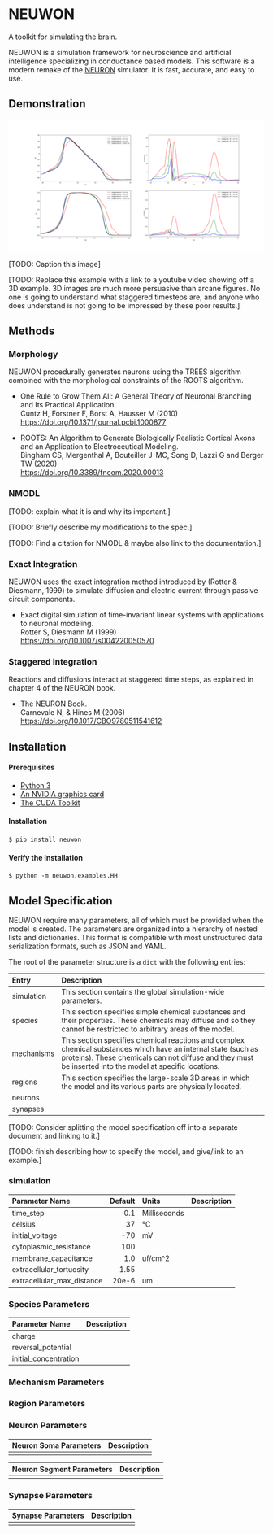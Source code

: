 # NEUWON

A toolkit for simulating the brain.

NEUWON is a simulation framework for neuroscience and artificial intelligence
specializing in conductance based models. This software is a modern remake of
the [NEURON](https://www.neuron.yale.edu/neuron/) simulator. It is fast,
accurate, and easy to use.

## Demonstration

![](neuwon/rxd/examples/HH/Staggered_Time_Steps.png)

[TODO: Caption this image]

[TODO: Replace this example with a link to a youtube video showing off a 3D
example. 3D images are much more persuasive than arcane figures. No one is
going to understand what staggered timesteps are, and anyone who does
understand is not going to be impressed by these poor results.]

## Methods

### Morphology

NEUWON procedurally generates neurons using the TREES algorithm combined with
the morphological constraints of the ROOTS algorithm.

* One Rule to Grow Them All: A General Theory of Neuronal Branching and Its
Practical Application.  
Cuntz H, Forstner F, Borst A, Hausser M (2010)  
https://doi.org/10.1371/journal.pcbi.1000877

* ROOTS: An Algorithm to Generate Biologically Realistic Cortical Axons and an
Application to Electroceutical Modeling.  
Bingham CS, Mergenthal A, Bouteiller J-MC, Song D, Lazzi G and Berger TW (2020)  
https://doi.org/10.3389/fncom.2020.00013

### NMODL

[TODO: explain what it is and why its important.]

[TODO: Briefly describe my modifications to the spec.]

[TODO: Find a citation for NMODL & maybe also link to the documentation.]

### Exact Integration

NEUWON uses the exact integration method introduced by (Rotter & Diesmann, 1999)
to simulate diffusion and electric current through passive circuit components.

* Exact digital simulation of time-invariant linear systems with applications to
neuronal modeling.  
Rotter S, Diesmann M (1999)  
https://doi.org/10.1007/s004220050570

### Staggered Integration

Reactions and diffusions interact at staggered time steps, as explained in
chapter 4 of the NEURON book.

* The NEURON Book.  
Carnevale N, & Hines M (2006)  
https://doi.org/10.1017/CBO9780511541612

## Installation

#### Prerequisites

* [Python 3](https://www.python.org/)
* [An NVIDIA graphics card](https://www.nvidia.com/en-us/geforce/)
* [The CUDA Toolkit](https://developer.nvidia.com/cuda-toolkit)

#### Installation

```
$ pip install neuwon
```

#### Verify the Installation

```
$ python -m neuwon.examples.HH
```

## Model Specification

NEUWON require many parameters, all of which must be provided when the model is
created. The parameters are organized into a hierarchy of nested lists and
dictionaries. This format is compatible with most unstructured data
serialization formats, such as JSON and YAML.

The root of the parameter structure is a `dict` with the following entries:

|Entry | Description |
|:---|:---|
|simulation | This section contains the global simulation-wide parameters. |
|species | This section specifies simple chemical substances and their properties. These chemicals may diffuse and so they cannot be restricted to arbitrary areas of the model. |
|mechanisms | This section specifies chemical reactions and complex chemical substances which have an internal state (such as proteins). These chemicals can not diffuse and they must be inserted into the model at specific locations. |
|regions | This section specifies the large-scale 3D areas in which the model and its various parts are physically located. |
|neurons | |
|synapses | |

[TODO: Consider splitting the model specification off into a separate document
and linking to it.]

[TODO: finish describing how to specify the model, and give/link to an example.]

### simulation

|Parameter Name | Default | Units | Description |
|:---|---:|:---|---|
|time_step | 0.1 | Milliseconds |
|celsius | 37 | °C |
|initial_voltage | -70 | mV | |
|cytoplasmic_resistance | 100 | | |
|membrane_capacitance |  1.0 | uf/cm^2 | |
|extracellular_tortuosity |  1.55 | | |
|extracellular_max_distance |  20e-6 | um | |

### Species Parameters

|Parameter Name | Description |
|:---|:---|
|charge | |
|reversal_potential | |
|initial_concentration | |

### Mechanism Parameters

### Region Parameters

### Neuron Parameters

|Neuron Soma Parameters | Description |
|:---|:---|
| | |

|Neuron Segment Parameters | Description |
|:---|:---|
| | |

### Synapse Parameters

|Synapse Parameters | Description |
|:---|:---|
| | |

